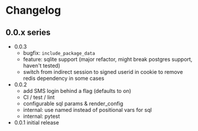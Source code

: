 # Changelog

## 0.0.x series

* 0.0.3
  - bugfix: `include_package_data`
  - feature: sqlite support (major refactor, might break postgres support, haven't tested)
  - switch from indirect session to signed userid in cookie to remove redis dependency in some cases
* 0.0.2
  - add SMS login behind a flag (defaults to on)
  - CI / test / lint
  - configurable sql params & render\_config
  - internal: use named instead of positional vars for sql
  - internal: pytest
* 0.0.1 initial release
